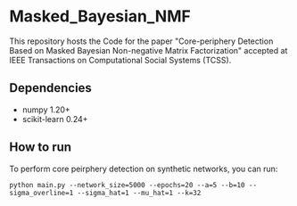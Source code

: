 # Masked_Bayesian_NMF
This repository hosts the Code for the paper "Core-periphery Detection Based on Masked Bayesian Non-negative Matrix Factorization" accepted at IEEE Transactions on Computational Social Systems (TCSS).


## Dependencies
- numpy 1.20+
- scikit-learn 0.24+

## How to run
To perform core peirphery detection on synthetic networks, you can run:
```
python main.py --network_size=5000 --epochs=20 --a=5 --b=10 --sigma_overline=1 --sigma_hat=1 --mu_hat=1 --k=32
```

